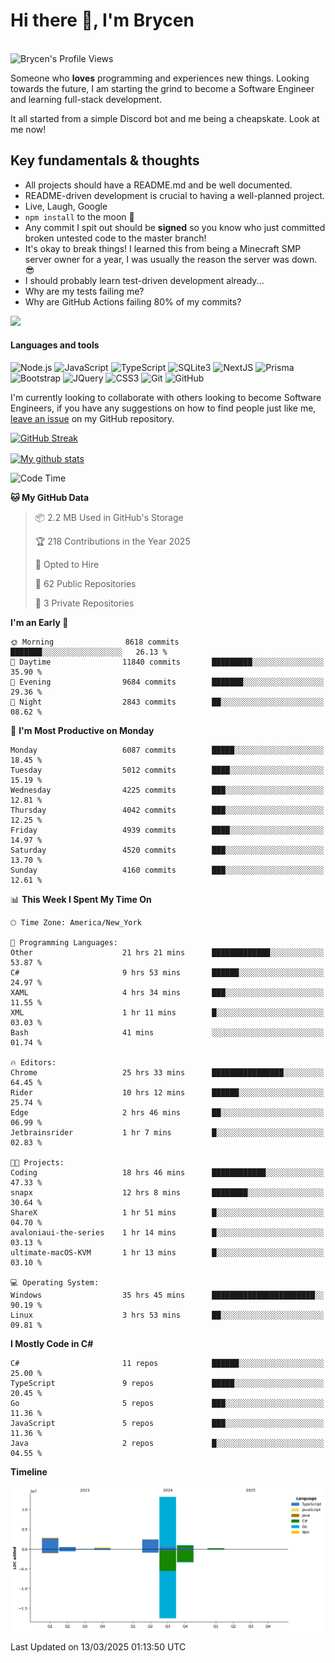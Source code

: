 # Hi there 👋, I'm Brycen

<br>
<img src="https://komarev.com/ghpvc/?username=BrycensRanch" alt="Brycen's Profile Views" />

Someone who **loves** programming and experiences new things. Looking towards the future, I am starting the grind to become a Software Engineer and learning full-stack development.

It all started from a simple Discord bot and me being a cheapskate. Look at me now!

## Key fundamentals & thoughts

- All projects should have a README.md and be well documented.
- README-driven development is crucial to having a well-planned project.
- Live, Laugh, Google
- `npm install` to the moon 🚀
- Any commit I spit out should be **signed** so you know who just committed broken untested code to the master branch!
- It's okay to break things! I learned this from being a Minecraft SMP server owner for a year, I was usually the reason the server was down. 😎
- I should probably learn test-driven development already...
- Why are my tests failing me?
- Why are GitHub Actions failing 80% of my commits? 

<img src="https://res.cloudinary.com/practicaldev/image/fetch/s--OoBLh7-Q--/c_limit%2Cf_auto%2Cfl_progressive%2Cq_auto%2Cw_880/https://cdn-images-1.medium.com/max/1614/1%2A8BlqJ8lNVZzuRjAg1mZ50w.png" height="400"/>

<h4>Languages and tools</h4>
<p>
  <img src="https://img.shields.io/badge/node.js%20-%2343853D.svg?&style=for-the-badge&logo=node.js&logoColor=white" alt="Node.js" />
  <img src="https://img.shields.io/badge/javascript%20-%23323330.svg?&style=for-the-badge&logo=javascript&logoColor=%23F7DF1E" alt="JavaScript" />
  <img src="https://img.shields.io/badge/typescript%20-%23323330.svg?&style=for-the-badge&logo=typescript&logoColor=#3467eb" alt="TypeScript" />
  <img src="https://img.shields.io/badge/sqlite3%20-%23323330.svg?&style=for-the-badge&logo=sqlite&logoColor=#3467eb" alt="SQLite3" />
  <img src="https://img.shields.io/badge/Next.JS%20-%23323330.svg?&style=for-the-badge&logo=next.js&logoColor=#3467eb" alt="NextJS" />
  <img src="https://img.shields.io/badge/Prisma%20-%23323330.svg?&style=for-the-badge&logo=prisma&logoColor=#3467eb" alt="Prisma" />
  <img src="https://img.shields.io/badge/bootstrap%20-%23323330.svg?&style=for-the-badge&logo=bootstrap" alt="Bootstrap" />
  <img src="https://img.shields.io/badge/jquery%20-%23323330.svg?&style=for-the-badge&logo=jquery" alt="JQuery" />
  <img src="https://img.shields.io/badge/css3%20-%23323330.svg?&style=for-the-badge&logo=css3" alt="CSS3" />
  <img src="https://img.shields.io/badge/git%20-%23323330.svg?&style=for-the-badge&logo=git" alt="Git" />
  <img src="https://img.shields.io/badge/github%20-%23323330.svg?&style=for-the-badge&logo=github" alt="GitHub" />
</p>

 I'm currently looking to collaborate with others looking to become Software Engineers, if you have any suggestions on how to find people just like me, [leave an issue](https://github.com/BrycensRanch/BrycensRanch/issues/new) on my GitHub repository.
 
 <p><a href="https://git.io/streak-stats"><img src=https://github-readme-streak-stats-eight.vercel.app?refreshcache12&user=BrycensRanch&amp;theme=dark&amp;hide_border=true&fire=EB5454&amp;ring=0CEB19" alt="GitHub Streak"></a></p>

<a href="https://github.com/anuraghazra/github-readme-stats">
  <img align="center" src="https://github-readme-stats.anuraghazra1.vercel.app/api?username=BrycensRanch&show_icons=true&line_height=27&include_all_commits=true" alt="My github stats" />
</a>

<!--START_SECTION:waka-->
![Code Time](http://img.shields.io/badge/Code%20Time-1%2C710%20hrs%2054%20mins-blue)

**🐱 My GitHub Data** 

> 📦 2.2 MB Used in GitHub's Storage 
 > 
> 🏆 218 Contributions in the Year 2025
 > 
> 💼 Opted to Hire
 > 
> 📜 62 Public Repositories 
 > 
> 🔑 3 Private Repositories 
 > 
**I'm an Early 🐤** 

```text
🌞 Morning                8618 commits        ███████░░░░░░░░░░░░░░░░░░   26.13 % 
🌆 Daytime                11840 commits       █████████░░░░░░░░░░░░░░░░   35.90 % 
🌃 Evening                9684 commits        ███████░░░░░░░░░░░░░░░░░░   29.36 % 
🌙 Night                  2843 commits        ██░░░░░░░░░░░░░░░░░░░░░░░   08.62 % 
```
📅 **I'm Most Productive on Monday** 

```text
Monday                   6087 commits        █████░░░░░░░░░░░░░░░░░░░░   18.45 % 
Tuesday                  5012 commits        ████░░░░░░░░░░░░░░░░░░░░░   15.19 % 
Wednesday                4225 commits        ███░░░░░░░░░░░░░░░░░░░░░░   12.81 % 
Thursday                 4042 commits        ███░░░░░░░░░░░░░░░░░░░░░░   12.25 % 
Friday                   4939 commits        ████░░░░░░░░░░░░░░░░░░░░░   14.97 % 
Saturday                 4520 commits        ███░░░░░░░░░░░░░░░░░░░░░░   13.70 % 
Sunday                   4160 commits        ███░░░░░░░░░░░░░░░░░░░░░░   12.61 % 
```


📊 **This Week I Spent My Time On** 

```text
🕑︎ Time Zone: America/New_York

💬 Programming Languages: 
Other                    21 hrs 21 mins      █████████████░░░░░░░░░░░░   53.87 % 
C#                       9 hrs 53 mins       ██████░░░░░░░░░░░░░░░░░░░   24.97 % 
XAML                     4 hrs 34 mins       ███░░░░░░░░░░░░░░░░░░░░░░   11.55 % 
XML                      1 hr 11 mins        █░░░░░░░░░░░░░░░░░░░░░░░░   03.03 % 
Bash                     41 mins             ░░░░░░░░░░░░░░░░░░░░░░░░░   01.74 % 

🔥 Editors: 
Chrome                   25 hrs 33 mins      ████████████████░░░░░░░░░   64.45 % 
Rider                    10 hrs 12 mins      ██████░░░░░░░░░░░░░░░░░░░   25.74 % 
Edge                     2 hrs 46 mins       ██░░░░░░░░░░░░░░░░░░░░░░░   06.99 % 
Jetbrainsrider           1 hr 7 mins         █░░░░░░░░░░░░░░░░░░░░░░░░   02.83 % 

🐱‍💻 Projects: 
Coding                   18 hrs 46 mins      ████████████░░░░░░░░░░░░░   47.33 % 
snapx                    12 hrs 8 mins       ████████░░░░░░░░░░░░░░░░░   30.64 % 
ShareX                   1 hr 51 mins        █░░░░░░░░░░░░░░░░░░░░░░░░   04.70 % 
avaloniaui-the-series    1 hr 14 mins        █░░░░░░░░░░░░░░░░░░░░░░░░   03.13 % 
ultimate-macOS-KVM       1 hr 13 mins        █░░░░░░░░░░░░░░░░░░░░░░░░   03.10 % 

💻 Operating System: 
Windows                  35 hrs 45 mins      ███████████████████████░░   90.19 % 
Linux                    3 hrs 53 mins       ██░░░░░░░░░░░░░░░░░░░░░░░   09.81 % 
```

**I Mostly Code in C#** 

```text
C#                       11 repos            ██████░░░░░░░░░░░░░░░░░░░   25.00 % 
TypeScript               9 repos             █████░░░░░░░░░░░░░░░░░░░░   20.45 % 
Go                       5 repos             ███░░░░░░░░░░░░░░░░░░░░░░   11.36 % 
JavaScript               5 repos             ███░░░░░░░░░░░░░░░░░░░░░░   11.36 % 
Java                     2 repos             █░░░░░░░░░░░░░░░░░░░░░░░░   04.55 % 
```



**Timeline**

![Lines of Code chart](https://raw.githubusercontent.com/BrycensRanch/BrycensRanch/main/assets/bar_graph.png)


 Last Updated on 13/03/2025 01:13:50 UTC
<!--END_SECTION:waka-->

<!--
**BrycensRanch/BrycensRanch** is a ✨ _special_ ✨ repository because its `README.md` (this file) appears on your GitHub profile.

Here are some ideas to get you started:

- 🔭 I’m currently working on ...
- 🌱 I’m currently learning ...
- 👯 I’m looking to collaborate on ...
- 🤔 I’m looking for help with ...
- 💬 Ask me about ...
- 📫 How to reach me: ...
- 😄 Pronouns: ...
- ⚡ Fun fact: ...
-->
